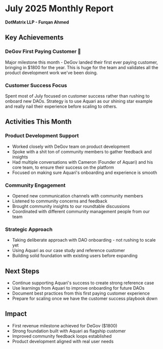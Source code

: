 # July 2025 Monthly Report
**DotMatrix LLP - Furqan Ahmed**

## Key Achievements

### DeGov First Paying Customer 🎉
Major milestone this month - DeGov landed their first ever paying customer, bringing in $1800 for the year. This is huge for the team and validates all the product development work we've been doing.

### Customer Success Focus
Spent most of July focused on customer success rather than rushing to onboard new DAOs. Strategy is to use Aquari as our shining star example and really nail their experience before scaling to others.

## Activities This Month

### Product Development Support
- Worked closely with DeGov team on product development 
- Spoke with a shit ton of community members to gather feedback and insights
- Had multiple conversations with Cameron (Founder of Aquari) and his core team, to ensure their success on the platform
- Focused on making sure Aquari's onboarding and experience is smooth

### Community Engagement
- Opened new communication channels with community members
- Listened to community concerns and feedback
- Brought community insights to our roundtable discussions
- Coordinated with different community management people from our team

### Strategic Approach
- Taking deliberate approach with DAO onboarding - not rushing to scale yet
- Using Aquari as our case study and reference customer
- Building solid foundation with existing users before expanding

## Next Steps
- Continue supporting Aquari's success to create strong reference case
- Use learnings from Aquari to improve onboarding for future DAOs
- Document best practices from this first paying customer experience
- Prepare for scaling once we have the customer success playbook down

## Impact
- First revenue milestone achieved for DeGov ($1800)
- Strong foundation built with Aquari as flagship customer
- Improved community feedback loops established
- Product development aligned with real user needs
